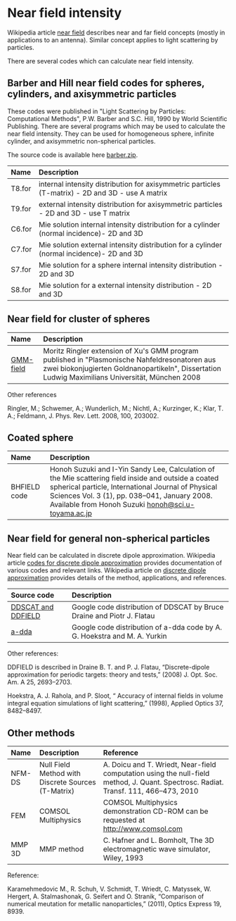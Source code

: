 # Near field intensity #

Wikipedia article [near field](http://en.wikipedia.org/wiki/Near_and_far_field) describes near and far field concepts (mostly in applications to an antenna). Similar concept applies to light scattering by particles.

There are several codes which can calculate near field intensity.

## Barber and Hill near field codes for spheres, cylinders, and axisymmetric particles ##
These codes were published in "Light Scattering by Particles: Computational Methods", P.W. Barber and S.C. Hill, 1990 by World Scientific Publishing. There are several programs
which may be used to calculate the near field intensity. They can be used for homogeneous sphere, infinite cylinder, and axisymmetric non-spherical particles.

The source code is available here [barber.zip](http://scatterlib.googlecode.com/files/barber.zip).

| Name|Description|
|:----|:----------|
|T8.for | internal intensity distribution for  axisymmetric particles (T-matrix) - 2D and 3D - use A matrix|
|T9.for  | external intensity distribution for axisymmetric particles - 2D and 3D - use T matrix|
|C6.for | Mie solution internal intensity distribution for a cylinder (normal incidence)- 2D and 3D|
|C7.for | Mie solution external intensity distribution for a cylinder (normal incidence)- 2D and 3D|
|S7.for | Mie solution for a sphere internal intensity distribution - 2D and 3D|
|S8.for | Mie solution for a external intensity distribution - 2D and 3D|

## Near field for cluster of spheres ##

| Name|Description|
|:----|:----------|
|[GMM-field](http://scatterlib.googlecode.com/files/GMM_FIELD.zip) |Moritz Ringler extension of  Xu's GMM program  published in "Plasmonische Nahfeldresonatoren aus zwei biokonjugierten Goldnanopartikeln", Dissertation Ludwig Maximilians Universität, München 2008 |

Other references

Ringler, M.; Schwemer, A.; Wunderlich, M.; Nichtl, A.; Kurzinger, K.; Klar, T. A.; Feldmann, J. Phys. Rev. Lett. 2008, 100,
203002.


## Coated sphere ##
| Name|Description|
|:----|:----------|
|BHFIELD code|Honoh Suzuki and I-Yin Sandy Lee, Calculation of the Mie scattering field inside and outside a coated spherical particle, International Journal of Physical Sciences Vol. 3 (1), pp. 038–041, January 2008. Available from Honoh Suzuki honoh@sci.u-toyama.ac.jp |

## Near field for general non-spherical particles ##
Near field can be calculated in discrete dipole approximation. Wikipedia article [codes for discrete dipole approximation](http://en.wikipedia.org/wiki/Discrete_dipole_approximation_codes) provides documentation of various codes and relevant links. Wikipedia article on [discrete dipole approximation](http://en.wikipedia.org/wiki/Discrete_dipole_approximation) provides details of the method, applications, and references.


|Source code|Description|
|:----------|:----------|
|[DDSCAT and DDFIELD](http://code.google.com/p/ddscat/) | Google code distribution of DDSCAT by Bruce Draine and Piotr J. Flatau|
|[a-dda](http://code.google.com/p/a-dda/) | Google code distribution of a-dda code by A. G. Hoekstra and M. A. Yurkin|

Other references:

DDFIELD is described in Draine B. T. and P. J. Flatau, “Discrete-dipole approximation for periodic targets: theory and tests,” (2008) J.
Opt. Soc. Am. A 25, 2693–2703.

Hoekstra, A. J. Rahola, and P. Sloot, “ Accuracy of internal fields in volume integral equation simulations of light
scattering,” (1998), Applied Optics 37, 8482–8497.


## Other methods ##
|Name|Description|Reference|
|:---|:----------|:--------|
|NFM-DS|Null Field Method with Discrete Sources (T-Matrix)|A. Doicu and T. Wriedt, Near-field computation using the null-field method, J. Quant. Spectrosc. Radiat. Transf. 111, 466–473, 2010|
|FEM  | COMSOL Multiphysics | COMSOL Multiphysics demonstration CD-ROM can be requested at http://www.comsol.com|
|MMP 3D | MMP method |C. Hafner and L. Bomholt, The 3D electromagnetic wave simulator, Wiley, 1993|

Reference:

Karamehmedovic M., R. Schuh, V. Schmidt, T. Wriedt, C. Matyssek, W. Hergert, A. Stalmashonak, G. Seifert and O. Stranik, “Comparison of numerical meutation for metallic nanoparticles,” (2011), Optics Express 19, 8939.